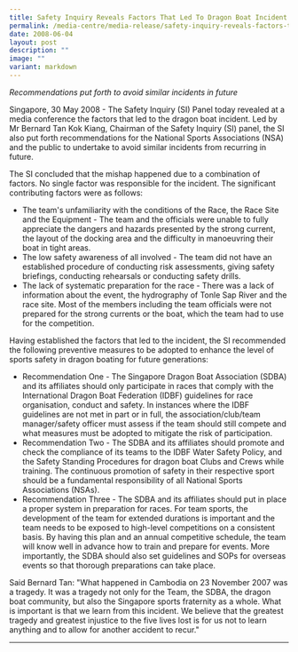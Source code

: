 ```yaml
---
title: Safety Inquiry Reveals Factors That Led To Dragon Boat Incident
permalink: /media-centre/media-release/safety-inquiry-reveals-factors-that-led-to-dragon-boat-incident/
date: 2008-06-04
layout: post
description: ""
image: ""
variant: markdown
---
```

_Recommendations put forth to avoid similar incidents in future_

Singapore, 30 May 2008 - The Safety Inquiry (SI) Panel today revealed at a media conference the factors that led to the dragon boat incident. Led by Mr Bernard Tan Kok Kiang, Chairman of the Safety Inquiry (SI) panel, the SI also put forth recommendations for the National Sports Associations (NSA) and the public to undertake to avoid similar incidents from recurring in future.

The SI concluded that the mishap happened due to a combination of factors. No single factor was responsible for the incident. The significant contributing factors were as follows:

* The team's unfamiliarity with the conditions of the Race, the Race Site and the Equipment - The team and the officials were unable to fully appreciate the dangers and hazards presented by the strong current, the layout of the docking area and the difficulty in manoeuvring their boat in tight areas.
*  The low safety awareness of all involved - The team did not have an established procedure of conducting risk assessments, giving safety briefings, conducting rehearsals or conducting safety drills.
* The lack of systematic preparation for the race - There was a lack of information about the event, the hydrography of Tonle Sap River and the race site. Most of the members including the team officials were not prepared for the strong currents or the boat, which the team had to use for the competition.

Having established the factors that led to the incident, the SI recommended the following preventive measures to be adopted to enhance the level of sports safety in dragon boating for future generations:

* Recommendation One - The Singapore Dragon Boat Association (SDBA) and its affiliates should only participate in races that comply with the International Dragon Boat Federation (IDBF) guidelines for race organisation, conduct and safety. In instances where the IDBF guidelines are not met in part or in full, the association/club/team manager/safety officer must assess if the team should still compete and what measures must be adopted to mitigate the risk of participation.
* Recommendation Two - The SDBA and its affiliates should promote and check the compliance of its teams to the IDBF Water Safety Policy, and the Safety Standing Procedures for dragon boat Clubs and Crews while training. The continuous promotion of safety in their respective sport should be a fundamental responsibility of all National Sports Associations (NSAs).
* Recommendation Three - The SDBA and its affiliates should put in place a proper system in preparation for races. For team sports, the development of the team for extended durations is important and the team needs to be exposed to high-level competitions on a consistent basis. By having this plan and an annual competitive schedule, the team will know well in advance how to train and prepare for events. More importantly, the SDBA should also set guidelines and SOPs for overseas events so that thorough preparations can take place.

Said Bernard Tan: "What happened in Cambodia on 23 November 2007 was a tragedy. It was a tragedy not only for the Team, the SDBA, the dragon boat community, but also the Singapore sports fraternity as a whole. What is important is that we learn from this incident. We believe that the greatest tragedy and greatest injustice to the five lives lost is for us not to learn anything and to allow for another accident to recur."

---